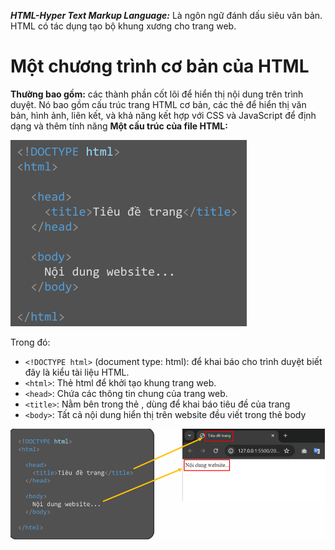 **_HTML-Hyper Text Markup Language:_** Là ngôn ngữ đánh dấu siêu văn bản.
 HTML có tác dụng tạo bộ khung xương cho trang web.
 
# Một chương trình cơ bản của HTML
**Thường bao gồm:** các thành phần cốt lõi để hiển thị nội dung trên trình duyệt. Nó bao gồm cấu trúc trang HTML cơ bản, 
các thẻ để hiển thị văn bản, hình ảnh, liên kết, và khả năng kết hợp với CSS và JavaScript để định dạng và thêm tính năng
**Một cấu trúc của file HTML:**

![Một cấu trúc của file HTML](./Cấu%20trúc%20html.png)

Trong đó:
 - `<!DOCTYPE html>` (document type: html): để khai báo cho trình duyệt biết đây là kiểu tài liệu HTML.
 - `<html>`: Thẻ html để khởi tạo khung trang web.
 - `<head>`: Chứa các thông tin chung của trang web.
 - `<title>`: Nằm bên trong thẻ <head>, dùng để khai báo tiêu đề của trang  
 - `<body>`: Tất cả nội dung hiển thị trên website đều viết trong thẻ body

![Minh họa](./vd2.png)


